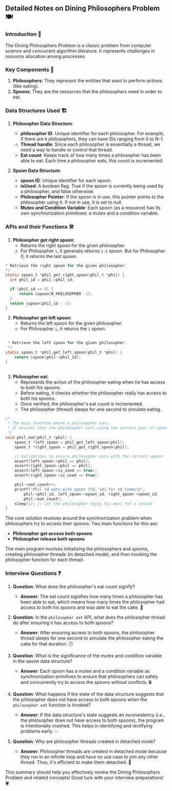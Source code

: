 ## Detailed Notes on Dining Philosophers Problem 🍽️

### Introduction 📜

The Dining Philosophers Problem is a classic problem from computer science and concurrent algorithm literature. It represents challenges in resource allocation among processes.

### Key Components 📌

1. **Philosophers**: They represent the entities that want to perform actions (like eating).
2. **Spoons**: They are the resources that the philosophers need in order to eat.

### Data Structures Used 🏗️

1. **Philosopher Data Structure**:
   - **philosopher ID**: Unique identifier for each philosopher. For example, if there are `N` philosophers, they can have IDs ranging from 0 to N-1.
   - **Thread handle**: Since each philosopher is essentially a thread, we need a way to handle or control that thread.
   - **Eat count**: Keeps track of how many times a philosopher has been able to eat. Each time a philosopher eats, this count is incremented.

2. **Spoon Data Structure**:
   - **spoon ID**: Unique identifier for each spoon.
   - **isUsed**: A boolean flag. True if the spoon is currently being used by a philosopher, and false otherwise.
   - **Philosopher Pointer**: If the spoon is in use, this pointer points to the philosopher using it. If not in use, it is set to null.
   - **Mutex and Condition Variable**: Each spoon (as a resource) has its own synchronization primitives: a mutex and a condition variable.

### APIs and their Functions 🛠️

1. **Philosopher get right spoon**:
   - Returns the right spoon for the given philosopher.
   - For Philosopher `i`, it generally returns `i-1` spoon. But for Philosopher 0, it returns the last spoon.
  ```C
 * Retrieve the right spoon for the given philosopher.
 */
static spoon_t *phil_get_right_spoon(phil_t *phil) {
	int phil_id = phil->phil_id;

	if (phil_id == 0) {
		return &spoon[N_PHILOSOPHER -1];
	}
	return &spoon[phil_id - 1];
}
```

2. **Philosopher get left spoon**:
   - Returns the left spoon for the given philosopher.
   - For Philosopher `i`, it returns the `i` spoon.

```C
     
 * Retrieve the left spoon for the given philosopher.
 */
static spoon_t *phil_get_left_spoon(phil_t *phil) {
	return &spoon[phil->phil_id];
}
     
```

3. **Philosopher eat**:
   - Represents the action of the philosopher eating when he has access to both his spoons.
   - Before eating, it checks whether the philosopher really has access to both his spoons.
   - Once verified, the philosopher's eat count is incremented.
   - The philosopher (thread) sleeps for one second to simulate eating.
  
```C
/* 
 * The main function where a philosopher eats.
 * It ensures that the philosopher eats using the correct pair of spoons.
 */
void phil_eat(phil_t *phil) {
	spoon_t *left_spoon = phil_get_left_spoon(phil);
	spoon_t *right_spoon = phil_get_right_spoon(phil);

	// Validations to ensure philosopher eats with the correct spoons
	assert(left_spoon->phil == phil);
	assert(right_spoon->phil == phil);
	assert(left_spoon->is_used == true);
	assert(right_spoon->is_used == true);

	phil->eat_count++;
	printf("Phil %d eats with spoon [%d, %d] for %d times\n",
		phil->phil_id, left_spoon->spoon_id, right_spoon->spoon_id,
		phil->eat_count);
	sleep(1); // Let the philosopher enjoy his meal for a second
}

```

The core solution revolves around the synchronization problem when philosophers try to access their spoons. Two main functions for this are:

- **Philosopher get access both spoons**
- **Philosopher release both spoons**

The main program involves initializing the philosophers and spoons, creating philosopher threads (in detached mode), and then invoking the philosopher function for each thread.

### Interview Questions ❓

1. **Question**: What does the philosopher's eat count signify?
   - **Answer**: The eat count signifies how many times a philosopher has been able to eat, which means how many times the philosopher had access to both his spoons and was able to eat the cake. 🍰

2. **Question**: In the `philosopher eat` API, what does the philosopher thread do after ensuring it has access to both spoons?
   - **Answer**: After ensuring access to both spoons, the philosopher thread sleeps for one second to simulate the philosopher eating the cake for that duration. 🕐

3. **Question**: What is the significance of the mutex and condition variable in the spoon data structure?
   - **Answer**: Each spoon has a mutex and a condition variable as synchronization primitives to ensure that philosophers can safely and concurrently try to access the spoons without conflicts. 🔒

4. **Question**: What happens if the state of the data structure suggests that the philosopher does not have access to both spoons when the `philosopher eat` function is invoked?
   - **Answer**: If the data structure's state suggests an inconsistency (i.e., the philosopher does not have access to both spoons), the program is intentionally crashed. This helps in identifying and rectifying problems early. 💥

5. **Question**: Why are philosopher threads created in detached mode?
   - **Answer**: Philosopher threads are created in detached mode because they run in an infinite loop and have no use case to join any other thread. Thus, it's efficient to make them detached. 🔄

This summary should help you effectively review the Dining Philosophers Problem and related concepts! Good luck with your interview preparations! 🍀
